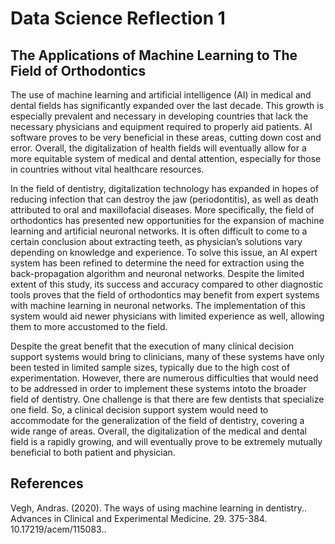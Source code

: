 # Data Science Reflection 1

## The Applications of Machine Learning to The Field of Orthodontics 

The use of machine learning and artificial intelligence (AI) in medical and dental fields has significantly expanded over the last decade. This growth is especially prevalent and necessary in developing countries that lack the necessary physicians and equipment required to properly aid patients. AI software proves to be very beneficial in these areas, cutting down cost and error. Overall, the digitalization of health fields will eventually allow for a more equitable system of medical and dental attention, especially for those in countries without vital healthcare resources. 

In the field of dentistry, digitalization technology has expanded in hopes of reducing infection that can destroy the jaw (periodontitis), as well as death attributed to oral and maxillofacial diseases. More specifically, the field of orthodontics has presented new opportunities for the expansion of machine learning and artificial neuronal networks. It is often difficult to come to a certain conclusion about extracting teeth, as physician’s solutions vary depending on knowledge and experience. To solve this issue, an AI expert system has been refined to determine the need for extraction using the back-propagation algorithm and neuronal networks. Despite the limited extent of this study, its success and accuracy compared to other diagnostic tools proves that the field of orthodontics may benefit from expert systems with machine learning in neuronal networks. The implementation of this system would aid newer physicians with limited experience as well, allowing them to more accustomed to the field.

Despite the great benefit that the execution of many clinical decision support systems would bring to clinicians, many of these systems have only been tested in limited sample sizes, typically due to the high cost of experimentation. However, there are numerous difficulties that would need to be addressed in order to implement these systems intoto the broader field of dentistry. One challenge is that there are few dentists that specialize one field. So, a clinical decision support system would need to accommodate for the generalization of the field of dentistry, covering a wide range of areas. Overall, the digitalization of the medical and dental field is a rapidly growing, and will eventually prove to be extremely mutually beneficial to both patient and physician. 
 

## References 
Vegh, Andras. (2020). The ways of using machine learning in dentistry.. Advances in Clinical and Experimental Medicine. 29. 375-384. 10.17219/acem/115083.. 
